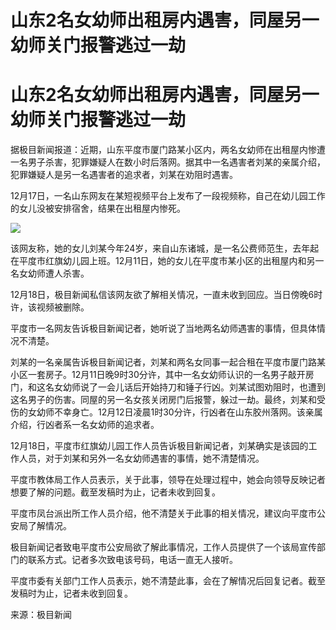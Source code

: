 # 山东2名女幼师出租房内遇害，同屋另一幼师关门报警逃过一劫

# 山东2名女幼师出租房内遇害，同屋另一幼师关门报警逃过一劫

据极目新闻报道：近期，山东平度市厦门路某小区内，两名女幼师在出租屋内惨遭一名男子杀害，犯罪嫌疑人在数小时后落网。据其中一名遇害者刘某的亲属介绍，犯罪嫌疑人是另一名遇害者的追求者，刘某在劝阻时遇害。

12月17日，一名山东网友在某短视频平台上发布了一段视频称，自己在幼儿园工作的女儿没被安排宿舍，结果在出租屋内惨死。

![](https://inews.gtimg.com/om_bt/OSv_LdbUtFKMFteclPK5TjhvLWkSRI7CRXJ0EjEb6wnHkAA/1000)

该网友称，她的女儿刘某今年24岁，来自山东诸城，是一名公费师范生，去年起在平度市红旗幼儿园上班。12月11日，她的女儿在平度市某小区的出租屋内和另一名女幼师遭人杀害。

12月18日，极目新闻私信该网友欲了解相关情况，一直未收到回应。当日傍晚6时许，该视频被删除。

平度市一名网友告诉极目新闻记者，她听说了当地两名幼师遇害的事情，但具体情况不清楚。

刘某的一名亲属告诉极目新闻记者，刘某和两名女同事一起合租在平度市厦门路某小区一套房子。12月11日晚9时30分许，其中一名女幼师认识的一名男子敲开房门，和这名女幼师说了一会儿话后开始持刀和锤子行凶。刘某试图劝阻时，也遭到这名男子的伤害。同屋的另一名女孩关闭房门后报警，躲过一劫。最终，刘某和受伤的女幼师不幸身亡。12月12日凌晨1时30分许，行凶者在山东胶州落网。该亲属介绍，行凶者系一名女幼师的追求者。

12月18日，平度市红旗幼儿园工作人员告诉极目新闻记者，刘某确实是该园的工作人员，对于刘某和另外一名女幼师遇害的事情，她不清楚情况。

平度市教体局工作人员表示，关于此事，领导在处理过程中，她会向领导反映记者想要了解的问题。截至发稿时为止，记者未收到回复。

平度市凤台派出所工作人员介绍，他不清楚关于此事的相关情况，建议向平度市公安局了解情况。

极目新闻记者致电平度市公安局欲了解此事情况，工作人员提供了一个该局宣传部门的联系方式。记者多次致电该号码，电话一直无人接听。

平度市委有关部门工作人员表示，她不清楚此事，会在了解情况后回复记者。截至发稿时为止，记者未收到回复。

来源：极目新闻

